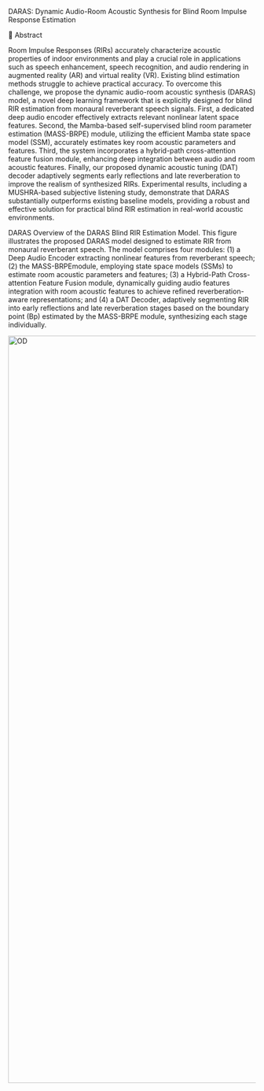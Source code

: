  DARAS: Dynamic Audio-Room Acoustic Synthesis for Blind Room Impulse Response Estimation

📜 Abstract

Room Impulse Responses (RIRs) accurately characterize acoustic properties of indoor environments and play a crucial role in applications such as speech enhancement, speech recognition, and audio rendering in augmented reality (AR) and virtual reality (VR). Existing blind estimation methods struggle to achieve practical accuracy. To overcome this challenge, we propose the dynamic audio-room acoustic synthesis (DARAS) model, a novel deep learning framework that is explicitly designed for blind RIR estimation from monaural reverberant speech signals. First, a dedicated deep audio encoder effectively extracts relevant nonlinear latent space features. Second, the Mamba-based self-supervised blind room parameter estimation (MASS-BRPE) module, utilizing the efficient Mamba state space model (SSM), accurately estimates key room acoustic parameters and features. Third, the system incorporates a hybrid-path cross-attention feature fusion module, enhancing deep integration between audio and room acoustic features. Finally, our proposed dynamic acoustic tuning (DAT) decoder adaptively segments early reflections and late reverberation to improve the realism of synthesized RIRs. Experimental results, including a MUSHRA-based subjective listening study, demonstrate that DARAS substantially outperforms existing baseline models, providing a robust and effective solution for practical blind RIR estimation in real-world acoustic environments.

DARAS
 Overview of the DARAS Blind RIR Estimation Model. This figure illustrates the proposed DARAS model designed to estimate RIR from
 monaural reverberant speech. The model comprises four modules: (1) a Deep Audio Encoder extracting nonlinear features from reverberant speech; (2) the MASS-BRPEmodule, employing state space models (SSMs) to estimate room acoustic parameters and features; (3) a Hybrid-Path Cross-attention Feature
 Fusion module, dynamically guiding audio features integration with room acoustic features to achieve refined reverberation-aware representations; and (4) a DAT Decoder, adaptively segmenting RIR into early reflections and
 late reverberation stages based on the boundary point (Bp) estimated by the MASS-BRPE module, synthesizing each stage individually.

<img width="3012" height="1519" alt="OD" src="https://github.com/user-attachments/assets/7d15853d-332b-44dc-861a-efc6a0105cef" />

